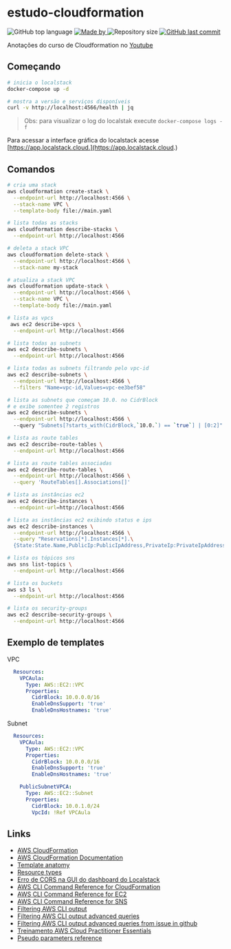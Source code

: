 # estudo-cloudformation
<p>
    <img alt="GitHub top language" src="https://img.shields.io/github/languages/top/my-study-area/estudo-cloudformation">
    <a href="https://github.com/my-study-area">
        <img alt="Made by" src="https://img.shields.io/badge/made%20by-adriano%20avelino-gree">
    </a>
    <img alt="Repository size" src="https://img.shields.io/github/repo-size/my-study-area/estudo-cloudformation">
    <a href="https://github.com/my-study-area/estudo-cloudformation/commits/master">
    <img alt="GitHub last commit" src="https://img.shields.io/github/last-commit/my-study-area/estudo-cloudformation">
    </a>
</p>

Anotações do curso de Cloudformation no [Youtube](https://www.youtube.com/playlist?list=PLt8D2V5latlHxsbYhKdDvi-zncorZn4Ey)

## Começando
```bash
# inicia o localstack
docker-compose up -d

# mostra a versão e serviços disponíveis
curl -v http://localhost:4566/health | jq
```
> Obs: para visualizar o log do localstak execute `docker-compose logs -f`

Para acessar a interface gráfica do localstack acesse [https://app.localstack.cloud.](https://app.localstack.cloud.)
## Comandos
```bash
# cria uma stack
aws cloudformation create-stack \
  --endpoint-url http://localhost:4566 \
  --stack-name VPC \
  --template-body file://main.yaml 

# lista todas as stacks
aws cloudformation describe-stacks \
  --endpoint-url http://localhost:4566

# deleta a stack VPC
aws cloudformation delete-stack \
  --endpoint-url http://localhost:4566 \
  --stack-name my-stack

# atualiza a stack VPC
aws cloudformation update-stack \
  --endpoint-url http://localhost:4566 \
  --stack-name VPC \
  --template-body file://main.yaml

# lista as vpcs
 aws ec2 describe-vpcs \
  --endpoint-url http://localhost:4566

# lista todas as subnets
aws ec2 describe-subnets \
  --endpoint-url http://localhost:4566

# lista todas as subnets filtrando pelo vpc-id
aws ec2 describe-subnets \
  --endpoint-url http://localhost:4566 \
  --filters "Name=vpc-id,Values=vpc-ee3bef58"

# lista as subnets que começam 10.0. no CidrBlock
# e exibe somentee 2 registros
aws ec2 describe-subnets \
  --endpoint-url http://localhost:4566 \ 
  --query "Subnets[?starts_with(CidrBlock,`10.0.`) == `true`] | [0:2]" | jq

# lista as route tables
aws ec2 describe-route-tables \
  --endpoint-url http://localhost:4566

# lista as route tables associadas
aws ec2 describe-route-tables \
  --endpoint-url http://localhost:4566 \
  --query 'RouteTables[].Associations[]'

# lista as instâncias ec2
aws ec2 describe-instances \
  --endpoint-url=http://localhost:4566 

# lista as instâncias ec2 exibindo status e ips
aws ec2 describe-instances \
  --endpoint-url http://localhost:4566 \
  --query "Reservations[*].Instances[*].\
  {State:State.Name,PublicIp:PublicIpAddress,PrivateIp:PrivateIpAddress}"

# lista os tópicos sns
aws sns list-topics \
  --endpoint-url http://localhost:4566

# lista os buckets 
aws s3 ls \
  --endpoint-url http://localhost:4566

# lista os security-groups
aws ec2 describe-security-groups \
  --endpoint-url http://localhost:4566 
```
## Exemplo de templates
VPC
```yaml
  Resources:
    VPCAula:
      Type: AWS::EC2::VPC
      Properties:
        CidrBlock: 10.0.0.0/16
        EnableDnsSupport: 'true'
        EnableDnsHostnames: 'true'
```

Subnet
```yaml
  Resources:
    VPCAula:
      Type: AWS::EC2::VPC
      Properties:
        CidrBlock: 10.0.0.0/16
        EnableDnsSupport: 'true'
        EnableDnsHostnames: 'true'

    PublicSubnetVPCA:
      Type: AWS::EC2::Subnet
      Properties:
        CidrBlock: 10.0.1.0/24
        VpcId: !Ref VPCAula
```
## Links
- [AWS CloudFormation](https://aws.amazon.com/pt/cloudformation/)
- [AWS CloudFormation Documentation](https://docs.aws.amazon.com/cloudformation/index.html)
- [Template anatomy](https://docs.aws.amazon.com/AWSCloudFormation/latest/UserGuide/template-anatomy.html)
- [Resource types](https://docs.aws.amazon.com/AWSCloudFormation/latest/UserGuide/aws-template-resource-type-ref.html)
- [Erro de CORS na GUI do dashboard do Localstack](https://pt.stackoverflow.com/questions/523577/erro-de-cors-no-commandeer-com-localstack)
- [AWS CLI Command Reference for CloudFormation](https://docs.aws.amazon.com/cli/latest/reference/cloudformation/index.html)
- [AWS CLI Command Reference for EC2](https://docs.aws.amazon.com/cli/latest/reference/ec2/index.html#cli-aws-ec2)
- [AWS CLI Command Reference for SNS](https://docs.aws.amazon.com/cli/latest/reference/sns/index.html)
- [Filtering AWS CLI output](https://docs.aws.amazon.com/cli/latest/userguide/cli-usage-filter.html)
- [Filtering AWS CLI output advanced queries](https://docs.aws.amazon.com/cli/latest/userguide/cli-usage-filter.html#cli-usage-filter-client-side-advanced)
- [Filtering AWS CLI output advanced queries from issue in github](https://github.com/aws/aws-cli/issues/2206#issuecomment-250535857)
- [Treinamento AWS Cloud Practitioner Essentials](https://explore.skillbuilder.aws/learn/course/external/view/elearning/134/aws-cloud-practitioner-essentials?dt=tile&tile=fdt)
- [Pseudo parameters reference](https://docs.aws.amazon.com/AWSCloudFormation/latest/UserGuide/pseudo-parameter-reference.html)

